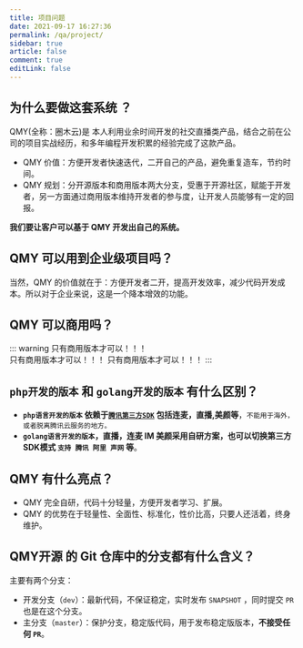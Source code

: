 ```yaml
---
title: 项目问题
date: 2021-09-17 16:27:36
permalink: /qa/project/
sidebar: true
article: false
comment: true
editLink: false
---
```


## 为什么要做这套系统 ？

QMY(全称：圈木云)是 本人利用业余时间开发的社交直播类产品，结合之前在公司的项目实战经历，和多年编程开发积累的经验完成了这款产品。

- QMY 价值：方便开发者快速迭代，二开自己的产品，避免重复造车，节约时间。
- QMY 规划：分开源版本和商用版本两大分支，受惠于开源社区，赋能于开发者，另一方面通过商用版本维持开发者的参与度，让开发人员能够有一定的回报。

**我们要让客户可以基于 QMY 开发出自己的系统。**

## QMY 可以用到企业级项目吗？

当然，QMY 的价值就在于：方便开发者二开，提高开发效率，减少代码开发成本。所以对于企业来说，这是一个降本增效的功能。

## QMY 可以商用吗？

::: warning
只有商用版本才可以！！！    
只有商用版本才可以！！！
只有商用版本才可以！！！
:::

## `php开发的版本` 和 `golang开发的版本` 有什么区别？


- **`php语言开发的版本` 依赖于[`腾讯第三方SDK`](https://cloud.tencent.com/document/product/454/35275) 包括连麦，直播,美颜等**，`不能用于海外，或者脱离腾讯云服务的地方。`<Badge text="只适合国内运营"/>
- **`golang语言开发的版本`，直播，连麦 IM 美颜采用自研方案，也可以切换第三方SDK模式 `支持 腾讯 阿里 声网` 等**。<Badge text="适合国内，海外等"/>


## QMY 有什么亮点？

- QMY 完全自研，代码十分轻量，方便开发者学习、扩展。
- QMY 的优势在于轻量性、全面性、标准化，性价比高，只要人还活着，终身维护。

## QMY开源 的 Git 仓库中的分支都有什么含义？

主要有两个分支：

- 开发分支（`dev`）：最新代码，不保证稳定，实时发布 `SNAPSHOT` ，同时提交 `PR` 也是在这个分支。
- 主分支（`master`）：保护分支，稳定版代码，用于发布稳定版版本，**不接受任何 `PR`**。

